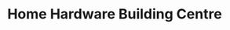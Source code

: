 ---
title: "Home Hardware Building Centre"
url: /neguac/home-hardware-building-centre/
shop: doityourself
---